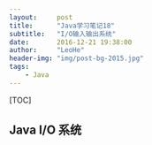 ```yaml
---
layout:     post
title:      "Java学习笔记18"
subtitle:   "I/O输入输出系统"
date:       2016-12-21 19:38:00
author:     "LeoHe"
header-img: "img/post-bg-2015.jpg"
tags:
    - Java	
---
```


[TOC]

## Java I/O 系统


